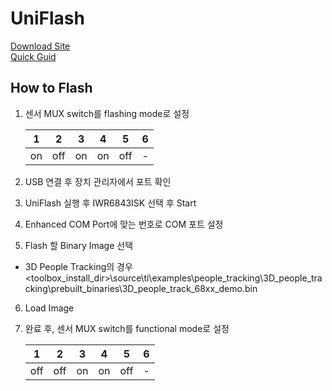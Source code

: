 # UniFlash
[Download Site](https://www.ti.com/tool/UNIFLASH)\
[Quick Guid](https://software-dl.ti.com/ccs/esd/uniflash/docs/v8_8/uniflash_quick_start_guide.html)

## How to Flash
1. 센서 MUX switch를 flashing mode로 설정

    | 1 | 2 | 3 | 4 | 5 | 6 |
    |:---:|:---:|:---:|:---:|:---:|:---:|
    | on | off | on | on | off | - |

2. USB 연결 후 장치 관리자에서 포트 확인

3. UniFlash 실행 후 IWR6843ISK 선택 후 Start

4. Enhanced COM Port에 맞는 번호로 COM 포트 설정

5. Flash 할 Binary Image 선택
* 3D People Tracking의 경우\
<toolbox_install_dir>\source\ti\examples\people_tracking\3D_people_tracking\prebuilt_binaries\3D_people_track_68xx_demo.bin

6. Load Image

7. 완료 후, 센서 MUX switch를 functional mode로 설정

    | 1 | 2 | 3 | 4 | 5 | 6 |
    |:---:|:---:|:---:|:---:|:---:|:---:|
    | off | off | on | on | off | - |
